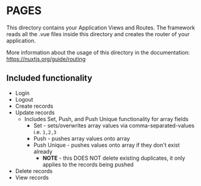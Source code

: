 # PAGES

This directory contains your Application Views and Routes.
The framework reads all the .vue files inside this directory and creates the router of your application.

More information about the usage of this directory in the documentation:
https://nuxtjs.org/guide/routing

## Included functionality
* Login
* Logout
* Create records
* Update records
	* Includes Set, Push, and Push Unique functionality for array fields
		* Set - sets/overwrites array values via comma-separated-values i.e. `1,2,3`
		* Push - pushes array values onto array
		* Push Unique - pushes values onto array if they don't exist already
			* **NOTE** - this DOES NOT delete existing duplicates, it only applies to the records being pushed
* Delete records
* View records
